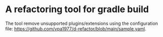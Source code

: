 # A refactoring tool for gradle build 

The tool remove unsupported plugins/extensions using the configuration file:
https://github.com/vpa1977/d-refactor/blob/main/sample.yaml. 



